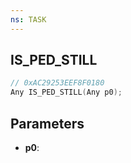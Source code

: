 ```yaml
---
ns: TASK
---
```

## IS_PED_STILL

```c
// 0xAC29253EEF8F0180
Any IS_PED_STILL(Any p0);
```

## Parameters
* **p0**:

